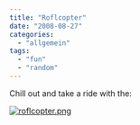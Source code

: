 ```yaml
---
title: "Roflcopter"
date: "2008-08-27"
categories: 
  - "allgemein"
tags: 
  - "fun"
  - "random"
---
```


Chill out and take a ride with the:

[![roflcopter.png](/blog/images/.roflcopter.png "roflcopter.png")](/wp-content/uploads/2008/08/roflcopter.png)
